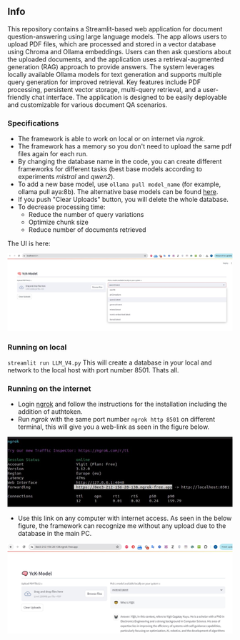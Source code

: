## Info
This repository contains a Streamlit-based web application for document question-answering using large language models. The app allows users to upload PDF files, which are processed and stored in a vector database using Chroma and Ollama embeddings. Users can then ask questions about the uploaded documents, and the application uses a retrieval-augmented generation (RAG) approach to provide answers. The system leverages locally available Ollama models for text generation and supports multiple query generation for improved retrieval. Key features include PDF processing, persistent vector storage, multi-query retrieval, and a user-friendly chat interface. The application is designed to be easily deployable and customizable for various document QA scenarios.

### Specifications
- The framework is able to work on local or on internet via *ngrok*.
- The framework has a memory so you don't need to upload the same pdf files again for each run.
- By changing the database name in the code, you can create different frameworks for different tasks (best base models according to experiments *mistral* and *qwen2*).
- To add a new base model, use `ollama pull model_name` (for example, ollama pull aya:8b). The alternative base models can be found [here](https://ollama.com/library).
- If you push "Clear Uploads" button, you will delete the whole database.
- To decrease processing time:
  - Reduce the number of query variations
  - Optimize chunk size
  - Reduce number of documents retrieved

The UI is here:              

![AV_Module](https://github.com/Yigit-Kuyu/LLM-on-Local/blob/main/Interface.jpg)

### Running on local
`streamlit run LLM_V4.py`
This will create a database in your local and network to the local host with port number 8501. Thats all.

### Running on the internet
- Login [ngrok](https://ngrok.com/) and follow the instructions for the installation including the addition of authtoken.
- Run *ngrok* with the same port number `ngrok http 8501` on different terminal, this will give you a web-link as seen in the figure below.

![AV_Module](https://github.com/Yigit-Kuyu/LLM-on-Local/blob/main/ngrok_api.jpg)

- Use this link on any computer with internet access. As seen in the below figure, the framework can recognize me without any upload due to the database in the main PC.  


![AV_Module](https://github.com/Yigit-Kuyu/LLM-on-Local/blob/main/ngrok_web.jpg)






